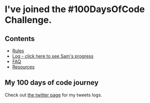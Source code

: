 # I've joined the #100DaysOfCode Challenge.

## Contents
* [Rules](rules.md)
* [Log - click here to see Sam's progress](log.md)
* [FAQ](FAQ.md)
* [Resources](resources.md)

## My 100 days of code journey
Check out [the twitter page](https://twitter.com/Tech_junkee) for my tweets logs. 
